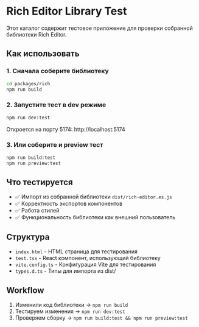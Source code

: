 # Rich Editor Library Test

Этот каталог содержит тестовое приложение для проверки собранной библиотеки Rich Editor.

## Как использовать

### 1. Сначала соберите библиотеку
```bash
cd packages/rich
npm run build
```

### 2. Запустите тест в dev режиме
```bash
npm run dev:test
```
Откроется на порту 5174: http://localhost:5174

### 3. Или соберите и preview тест
```bash
npm run build:test
npm run preview:test
```

## Что тестируется

- ✅ Импорт из собранной библиотеки `dist/rich-editor.es.js`
- ✅ Корректность экспортов компонентов
- ✅ Работа стилей
- ✅ Функциональность библиотеки как внешний пользователь

## Структура

- `index.html` - HTML страница для тестирования
- `test.tsx` - React компонент, использующий библиотеку
- `vite.config.ts` - Конфигурация Vite для тестирования
- `types.d.ts` - Типы для импорта из dist/

## Workflow

1. Изменили код библиотеки → `npm run build`
2. Тестируем изменения → `npm run dev:test`
3. Проверяем сборку → `npm run build:test && npm run preview:test` 